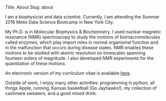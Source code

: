 Title: About
Slug: about

I am a biophysicist and data scientist. Currently, I am attending the Summer 2016 Metis Data Science Bootcamp in New York City. 

My Ph.D. is in Molecular Biophysics & Biochemistry. I used nuclear magnetic resonance (NMR) spectroscopy to study the motions of biomacromolecules called enzymes, which play import roles in normal organismal function and in the malfunction that occurs during disease states. NMR enables these motions to be studied with atomic resolution on timescales spanning fourteen orders of magnitude. I also developed NMR experiments for the quantitation of these motions.

An electronic version of my curriculum vitae is available [here](https://mlgill.github.io).

Outside of work, I enjoy many other activities: programming in python, all things Apple, running, Kansas basketball (Go Jayhawks!), my collection of cashmere sweaters, and a good mixed drink.

